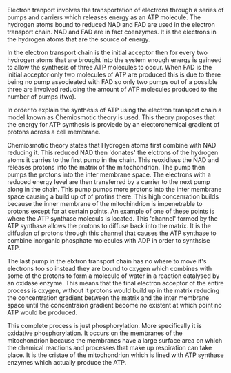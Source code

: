 Electron tranport involves the transportation of electrons through a series of pumps and carriers
which releases energy as an ATP molecule. The hydrogen atoms bound to reduced NAD and FAD are used
in the electron transport chain. NAD and FAD are in fact coenzymes. It is the electrons in the
hydrogen atoms that are the source of energy.

In the electron transport chain is the initial acceptor then for every two hydrogen atoms that are
brought into the system enough energy is gaineed to allow the synthesis of three ATP molecules to
occur. When FAD is the initial acceptor only two molecules of ATP are produced this is due to there
being no pump associeated with FAD so only two pumps out of a possible three are involved reducing
the amount of ATP molecules produced to the number of pumps (two).

In order to explain the synthesis of ATP using the electron transport chain a model known as
Chemiosmotic theory is used. This theory proposes that the energy for ATP synthesis is proviede by
an electorchemical gradient of protons across a cell membrane.

Chemiosmotic theory states that Hydrogen atoms first combine with NAD reducing it. This reduced NAD
then 'donates' the elctrons of the hydrogen atoms it carries to the first pump in the chain. This
reoxidises the NAD and releases protons into the matrix of the mitochondrion. The pump then pumps
the protons into the inter membrane space. The electrons with a reduced energy level are then
transferred by a carrier to the next pump along in the chain. This pump pumps more protons into the
inter membrane space causing a build up of of protins there. This high concenration builds because
the inner membrane of the mitochindrion is impenetrable to protons except for at certain points. An
example of one of these points is where the ATP synthase moleculs is located. This 'channel' formed
by the ATP synthase allows the protons to diffuse back into the matrix. It is the diffusion of
protons through this channel that causes the ATP synthase to combine inorganic phosphate molecules
with ADP in order to synthsise ATP.

The last pump in the elxtron transport chain has no where to move it's electrons too so instead they
are bound to oxygen which combines with some of the protons to form a molecule of water in a
reaction catalysed by an oxidase enzyme. This means that the final electron acceptor of the entire
process is oxygen, without it protons would build up in the matrix reducing the concentration
gradient between the matrix and the inter membrane space until the concentraion gradient become no
existent at which point no ATP would be produced.

This complete process is just phosphorylation. More specifically it is oxidative phosphorylation. It
occurs on the membranes of the mitochondrion because the membranes have a large surface area on
which the chemical reactions and processes that make up respiration can take place. It is the
cristae of the mitochondrion which is lined with ATP synthase enzymes which actually produce the
ATP.
